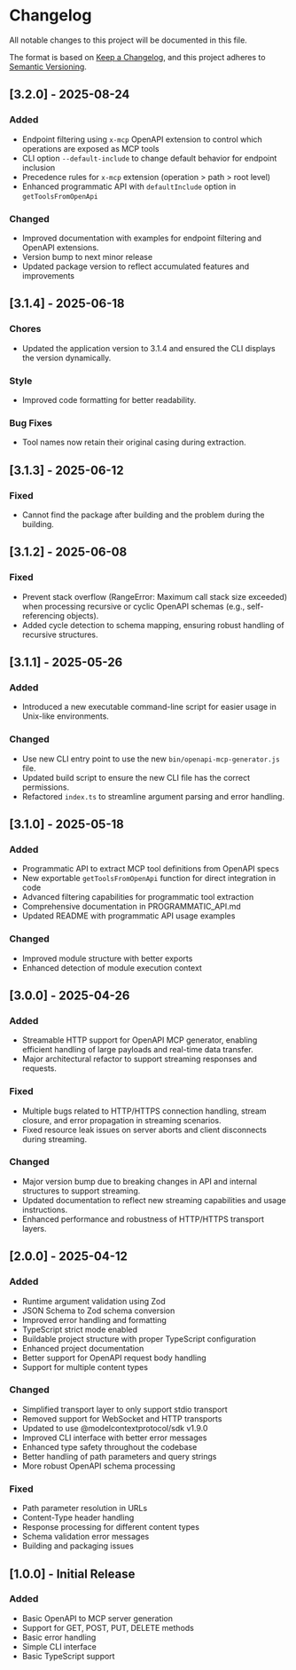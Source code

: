 # Changelog

All notable changes to this project will be documented in this file.

The format is based on [Keep a Changelog](https://keepachangelog.com/en/1.0.0/),
and this project adheres to [Semantic Versioning](https://semver.org/spec/v2.0.0.html).

## [3.2.0] - 2025-08-24

### Added

- Endpoint filtering using `x-mcp` OpenAPI extension to control which operations are exposed as MCP tools
- CLI option `--default-include` to change default behavior for endpoint inclusion
- Precedence rules for `x-mcp` extension (operation > path > root level)
- Enhanced programmatic API with `defaultInclude` option in `getToolsFromOpenApi`

### Changed

- Improved documentation with examples for endpoint filtering and OpenAPI extensions.
- Version bump to next minor release
- Updated package version to reflect accumulated features and improvements

## [3.1.4] - 2025-06-18

### Chores

- Updated the application version to 3.1.4 and ensured the CLI displays the version dynamically.

### Style

- Improved code formatting for better readability.

### Bug Fixes

- Tool names now retain their original casing during extraction.

## [3.1.3] - 2025-06-12

### Fixed

- Cannot find the package after building and the problem during the building.

## [3.1.2] - 2025-06-08

### Fixed

- Prevent stack overflow (RangeError: Maximum call stack size exceeded) when processing recursive or cyclic OpenAPI schemas (e.g., self-referencing objects).
- Added cycle detection to schema mapping, ensuring robust handling of recursive structures.

## [3.1.1] - 2025-05-26

### Added

- Introduced a new executable command-line script for easier usage in Unix-like environments.

### Changed

- Use new CLI entry point to use the new `bin/openapi-mcp-generator.js` file.
- Updated build script to ensure the new CLI file has the correct permissions.
- Refactored `index.ts` to streamline argument parsing and error handling.

## [3.1.0] - 2025-05-18

### Added

- Programmatic API to extract MCP tool definitions from OpenAPI specs
- New exportable `getToolsFromOpenApi` function for direct integration in code
- Advanced filtering capabilities for programmatic tool extraction
- Comprehensive documentation in PROGRAMMATIC_API.md
- Updated README with programmatic API usage examples

### Changed

- Improved module structure with better exports
- Enhanced detection of module execution context

## [3.0.0] - 2025-04-26

### Added

- Streamable HTTP support for OpenAPI MCP generator, enabling efficient handling of large payloads and real-time data transfer.
- Major architectural refactor to support streaming responses and requests.

### Fixed

- Multiple bugs related to HTTP/HTTPS connection handling, stream closure, and error propagation in streaming scenarios.
- Fixed resource leak issues on server aborts and client disconnects during streaming.

### Changed

- Major version bump due to breaking changes in API and internal structures to support streaming.
- Updated documentation to reflect new streaming capabilities and usage instructions.
- Enhanced performance and robustness of HTTP/HTTPS transport layers.

## [2.0.0] - 2025-04-12

### Added

- Runtime argument validation using Zod
- JSON Schema to Zod schema conversion
- Improved error handling and formatting
- TypeScript strict mode enabled
- Buildable project structure with proper TypeScript configuration
- Enhanced project documentation
- Better support for OpenAPI request body handling
- Support for multiple content types

### Changed

- Simplified transport layer to only support stdio transport
- Removed support for WebSocket and HTTP transports
- Updated to use @modelcontextprotocol/sdk v1.9.0
- Improved CLI interface with better error messages
- Enhanced type safety throughout the codebase
- Better handling of path parameters and query strings
- More robust OpenAPI schema processing

### Fixed

- Path parameter resolution in URLs
- Content-Type header handling
- Response processing for different content types
- Schema validation error messages
- Building and packaging issues

## [1.0.0] - Initial Release

### Added

- Basic OpenAPI to MCP server generation
- Support for GET, POST, PUT, DELETE methods
- Basic error handling
- Simple CLI interface
- Basic TypeScript support

